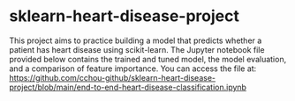 # sklearn-heart-disease-project

This project aims to practice building a model that predicts whether a patient has heart disease using scikit-learn. The Jupyter notebook file provided below contains the trained and tuned model, the model evaluation, and a comparison of feature importance. You can access the file at: https://github.com/cchou-github/sklearn-heart-disease-project/blob/main/end-to-end-heart-disease-classification.ipynb
